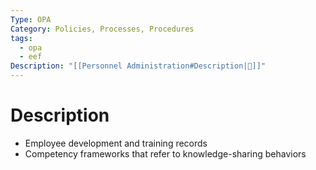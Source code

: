 ```yaml
---
Type: OPA
Category: Policies, Processes, Procedures
tags:
  - opa
  - eef
Description: "[[Personnel Administration#Description|📝]]"
---
```

# Description
- Employee development and training records
- Competency frameworks that refer to knowledge-sharing behaviors
